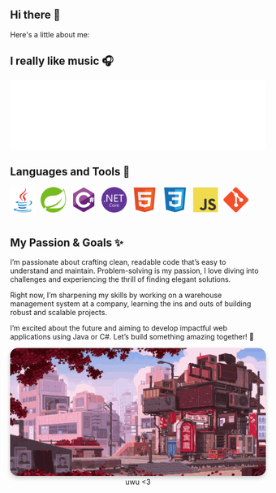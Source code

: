<h2>  Hi there 👋 </h2>

Here's a little about me:
<h2>
  I really like music 🎧
</h2>

<!-- Nothing weird to see here -->
<p align="center">
  <a href="https://open.spotify.com/track/6kBrCet8H2BNoQwAQeo00d?si=65d4c275b5ea423c">
    <!-- Music bars move to the beat and are colored based on the track's happiness, danceability and energy! -->
      <img src="img/now-playing.svg">
    <!-- This is how you'd make the call dynamically <img src="https://readme.andyruwruw.com/api/now-playing"> -->
  </a>

</p>

<h2> Languages and Tools 🧰 </h2>

<img align="left" alt="Java" width="50" height="50" style="padding-right:10px;" src="img/java.svg"/>
<img align="left" alt="Spring" width="50" height="50" style="padding-right:10px;" src="img/spring.svg" />
<img align="left" alt="CSharp" width="50" height="50" style="padding-right:10px;" src="img/csharp.svg" />
<img align="left" alt="DotNet" width="50" height="50" style="padding-right:10px;" src="img/dotnet.svg" />
<img align="left" alt="HTML" width="50" height="50" style="padding-right:10px;" src="img/html.svg" />
<img align="left" alt="CSS" width="50" height="50" style="padding-right:10px;" src="img/css.svg" />
<img align="left" alt="JavaScript" width="50" height="50" style="padding-right:10px;" src="img/javascript.svg" />
<img align="left" alt="Git" width="50" height="50" style="padding-right:10px;" src="img/git.svg" />
<br/> <br/> <br/> <br/>

<h2> My Passion & Goals ✨  </h2>

<p align="left">
  I’m passionate about crafting clean, readable code that’s easy to understand and maintain. Problem-solving is my passion, I love diving into challenges and experiencing the thrill of finding elegant solutions.
</p>

<p align="left">
  Right now, I’m sharpening my skills by working on a warehouse management system at a company, learning the ins and outs of building robust and scalable projects.
</p>

<p align="left">
  I’m excited about the future and aiming to develop impactful web applications using Java or C#. Let’s build something amazing together! 🚀
</p>

<p align="center">
  <img src="img/relax.gif" style="border-radius: 15px; box-shadow: 0 4px 8px rgba(0, 0, 0, 0.2);" />
  <br/><span>uwu <3</span>
</p>